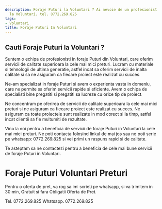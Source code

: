 ```yaml
---
description: Foraje Puturi la Voluntari ? Ai nevoie de un profesionist in Foraje Puturi
  la Voluntari. tel. 0772.269.825
tags:
- Voluntari
title: Foraje Puturi In Voluntari
---
```



## Cauti Foraje Puturi la Voluntari ?


Suntem o echipa de profesionisti in foraje Puturi din Voluntari, care oferim servicii de calitate superioara la cele mai mici preturi. Lucram cu materiale si tehnologii de ultima generatie, astfel incat sa oferim servicii de inalta calitate si sa ne asiguram ca fiecare proiect este realizat cu succes.

Ne-am specializat in foraje Puturi si avem o experienta vasta in domeniu, care ne permite sa oferim servicii rapide si eficiente. Avem o echipa de specialisti bine pregatiti si pregatiti sa lucreze cu orice tip de proiect.

Ne concentram pe oferirea de servicii de calitate superioara la cele mai mici preturi si ne asiguram ca fiecare proiect este realizat cu succes. Ne asiguram ca toate proiectele sunt realizate in mod corect si la timp, astfel incat clientii sa fie multumiti de rezultate.

Vino la noi pentru a beneficia de servicii de foraje Puturi in Voluntari la cele mai mici preturi. Ne poti contacta folosind linkul de mai jos sau ne poti scrie pe whatsapp: 0772.269.825 si vei primi un raspuns rapid si de calitate. 

Te asteptam sa ne contactezi pentru a beneficia de cele mai bune servicii de foraje Puturi in Voluntari.

# Foraje Puturi Voluntari Preturi
Pentru o oferta de pret, va rog sa imi scrieti pe whatsapp, si va trimitem in 30 min, Gratuit si fara Obligatii Oferta de Pret.

Tel. 0772.269.825
Whatsapp. 0772.269.825